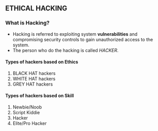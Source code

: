 ## ETHICAL HACKING
### What is Hacking?
- Hacking is referred to exploiting system **vulnerabilities** and compromising security controls to gain unauthorized access to the system.
- The person who do the hacking is called *HACKER*.
#### Types of hackers based on Ethics
1. BLACK HAT hackers
2. WHITE HAT hackers
3. GREY HAT hackers
#### Types of hackers based on Skill
1. Newbie/Noob
2. Script Kiddie
3. Hacker
4. Elite/Pro Hacker


